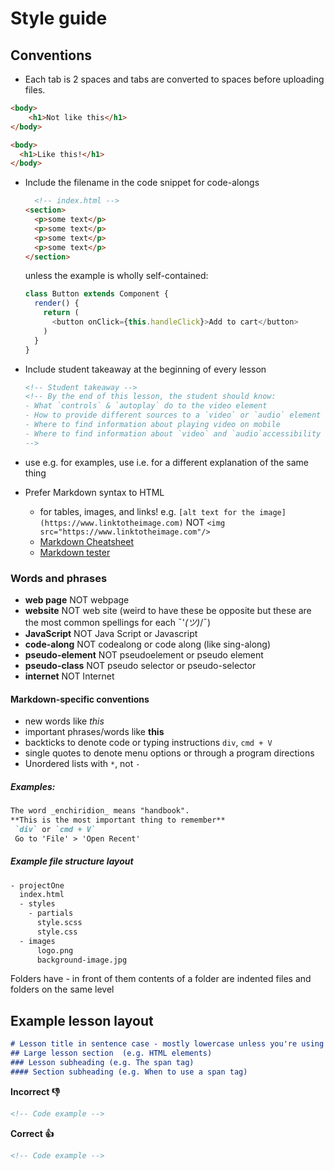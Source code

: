 # Style guide

## Conventions
* Each tab is 2 spaces and tabs are converted to spaces before uploading files.


```html
<body>
    <h1>Not like this</h1>
</body>
```

```html
<body>
  <h1>Like this!</h1>
</body>
```

* Include the filename in the code snippet for code-alongs
  ```html
    <!-- index.html -->
  <section>
    <p>some text</p>
    <p>some text</p>
    <p>some text</p>
    <p>some text</p>
  </section>
  ```
  unless the example is wholly self-contained:

  ```javascript
  class Button extends Component {
    render() {
      return (
        <button onClick={this.handleClick}>Add to cart</button>
      )
    }
  }
  ```
* Include student takeaway at the beginning of every lesson
  ```markdown
  <!-- Student takeaway -->
  <!-- By the end of this lesson, the student should know:
  - What `controls` & `autoplay` do to the video element 
  - How to provide different sources to a `video` or `audio` element
  - Where to find information about playing video on mobile
  - Where to find information about `video` and `audio`accessibility
  -->
  ```
* use e.g. for examples, use i.e. for a different explanation of the same thing

* Prefer Markdown syntax to HTML 
  * for tables, images, and links! e.g. `[alt text for the image](https://www.linktotheimage.com)` NOT `<img src="https://www.linktotheimage.com"/>`
  * [Markdown Cheatsheet](https://github.com/adam-p/markdown-here/wiki/Markdown-Cheatsheet)
  * [Markdown tester](https://markdown-here.com/livedemo.html)

### Words and phrases
* **web page** NOT webpage
* **website** NOT web site (weird to have these be opposite but these are the most common spellings for each ¯\'_(ツ)_/¯)
* **JavaScript** NOT Java Script or Javascript
* **code-along** NOT codealong or code along (like sing-along)
* **pseudo-element** NOT pseudoelement or pseudo element
* **pseudo-class** NOT pseudo selector or pseudo-selector
* **internet** NOT Internet

#### Markdown-specific conventions
* new words like _this_
* important phrases/words like **this**
* backticks to denote code or typing instructions `div`, `cmd + V`
* single quotes to denote menu options or through a program directions
* Unordered lists with `*`, not `-`

##### Examples:
```markdown
The word _enchiridion_ means "handbook".
**This is the most important thing to remember**
 `div` or `cmd + V`
 Go to 'File' > 'Open Recent' 
```
##### Example file structure layout
```bash
- projectOne
  index.html
  - styles 
    - partials
      style.scss
      style.css
  - images
      logo.png
      background-image.jpg
```
Folders have - in front of them
contents of a folder are indented
files and folders on the same level 

## Example lesson layout
```markdown
# Lesson title in sentence case - mostly lowercase unless you're using a name like HTML or React Router
## Large lesson section  (e.g. HTML elements)
### Lesson subheading (e.g. The span tag)
#### Section subheading (e.g. When to use a span tag)
```

**Incorrect 👎**
```html
<!-- Code example -->
```

**Correct 👍**
```html
<!-- Code example -->
```
